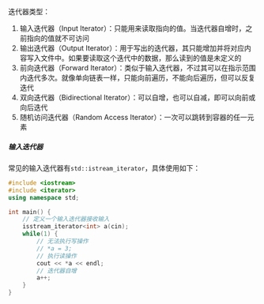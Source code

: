 迭代器类型：

1. 输入迭代器（Input Iterator）：只能用来读取指向的值。当迭代器自增时，之前指向的值就不可访问
2. 输出迭代器（Output Iterator）：用于写出的迭代器，其只能增加并将对应内容写入文件中。如果要读取这个迭代中的数据，那么读到的值是未定义的
3. 前向迭代器（Forward Iterator）：类似于输入迭代器，不过其可以在指示范围内迭代多次。就像单向链表一样，只能向前遍历，不能向后遍历，但可以反复迭代
4. 双向迭代器（Bidirectional Iterator）：可以自增，也可以自减，即可以向前或向后迭代
5. 随机访问迭代器（Random Access Iterator）：一次可以跳转到容器的任一元素

##### 输入迭代器

常见的输入迭代器有`std::istream_iterator`，具体使用如下：

```c++
#include <iostream>
#include <iterator>
using namespace std;

int main() {
    // 定义一个输入迭代器接收输入
    isstream_iterator<int> a(cin);
    while(1) {
        // 无法执行写操作
        // *a = 3;
        // 执行读操作
        cout << *a << endl;
        // 迭代器自增
        a++;
    }
}
```

